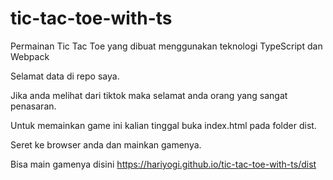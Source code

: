 # tic-tac-toe-with-ts
Permainan Tic Tac Toe yang dibuat menggunakan teknologi TypeScript dan Webpack

Selamat data di repo saya.

Jika anda melihat dari tiktok maka selamat anda orang yang sangat penasaran.

Untuk memainkan game ini kalian tinggal buka index.html pada folder dist.

Seret ke browser anda dan mainkan gamenya.

Bisa main gamenya disini https://hariyogi.github.io/tic-tac-toe-with-ts/dist

